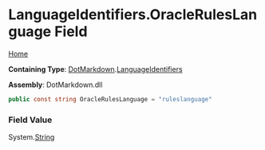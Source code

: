 <a name="_top"></a>

# LanguageIdentifiers\.OracleRulesLanguage Field

[Home](../../../README.md#_top)

**Containing Type**: [DotMarkdown](../../README.md#_top)\.[LanguageIdentifiers](../README.md#_top)

**Assembly**: DotMarkdown\.dll

```csharp
public const string OracleRulesLanguage = "ruleslanguage"
```

### Field Value

System\.[String](https://docs.microsoft.com/en-us/dotnet/api/system.string)
